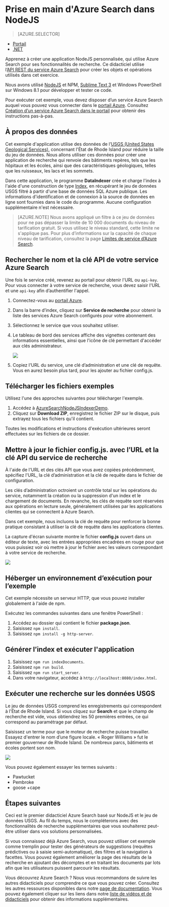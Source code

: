 <properties
	pageTitle="Prise en main d’Azure Search dans NodeJS | Microsoft Azure | Service de recherche cloud hébergé"
	description="Guide de création d’une application de recherche sur un service de recherche Azure hébergée dans le cloud en utilisant le langage de programmation NodeJS."
	services="search"
	documentationCenter=""
	authors="EvanBoyle"
	manager="pablocas"
	editor="v-lincan"/>

<tags
	ms.service="search"
	ms.devlang="na"
	ms.workload="search"
	ms.topic="hero-article"
	ms.tgt_pltfrm="na"
	ms.date="07/14/2016"
	ms.author="evboyle"/>

# Prise en main d'Azure Search dans NodeJS
> [AZURE.SELECTOR]
- [Portail](search-get-started-portal.md)
- [.NET](search-howto-dotnet-sdk.md)

Apprenez à créer une application NodeJS personnalisée, qui utilise Azure Search pour ses fonctionnalités de recherche. Ce didacticiel utilise l’[API REST du service Azure Search](https://msdn.microsoft.com/library/dn798935.aspx) pour créer les objets et opérations utilisés dans cet exercice.

Nous avons utilisé [NodeJS](https://nodejs.org) et NPM, [Sublime Text 3](http://www.sublimetext.com/3) et Windows PowerShell sur Windows 8.1 pour développer et tester ce code.

Pour exécuter cet exemple, vous devez disposer d’un service Azure Search auquel vous pouvez vous connecter dans le [portail Azure](https://portal.azure.com). Consultez [Création d’un service Azure Search dans le portail](search-create-service-portal.md) pour obtenir des instructions pas-à-pas.

## À propos des données

Cet exemple d'application utilise des données de l’[USGS (United States Geological Services)](http://geonames.usgs.gov/domestic/download_data.htm), concernant l'État de Rhode Island pour réduire la taille du jeu de données. Nous allons utiliser ces données pour créer une application de recherche qui renvoie des bâtiments repères, tels que les hôpitaux et les écoles, ainsi que des caractéristiques géologiques, telles que les ruisseaux, les lacs et les sommets.

Dans cette application, le programme **DataIndexer** crée et charge l'index à l'aide d'une construction de type [Index](https://msdn.microsoft.com/library/azure/dn798918.aspx), en récupérant le jeu de données USGS filtré à partir d'une base de données SQL Azure publique. Les informations d'identification et de connexion à la source de données en ligne sont fournies dans le code du programme. Aucune configuration supplémentaire n'est nécessaire.

> [AZURE.NOTE] Nous avons appliqué un filtre à ce jeu de données pour ne pas dépasser la limite de 10 000 documents du niveau de tarification gratuit. Si vous utilisez le niveau standard, cette limite ne s'applique pas. Pour plus d’informations sur la capacité de chaque niveau de tarification, consultez la page [Limites de service d’Azure Search](search-limits-quotas-capacity.md).


<a id="sub-2"></a>
## Rechercher le nom et la clé API de votre service Azure Search

Une fois le service créé, revenez au portail pour obtenir l'URL ou `api-key`. Pour vous connecter à votre service de recherche, vous devez saisir l'URL et une `api-key` afin d’authentifier l'appel.

1. Connectez-vous au [portail Azure](https://portal.azure.com).
2. Dans la barre d’index, cliquez sur **Service de recherche** pour obtenir la liste des services Azure Search configurés pour votre abonnement.
3. Sélectionnez le service que vous souhaitez utiliser.
4. Le tableau de bord des services affiche des vignettes contenant des informations essentielles, ainsi que l'icône de clé permettant d'accéder aux clés administrateur.

  	![][3]

5. Copiez l'URL du service, une clé d’administration et une clé de requête. Vous en aurez besoin plus tard, pour les ajouter au fichier config.js.

## Télécharger les fichiers exemples

Utilisez l'une des approches suivantes pour télécharger l'exemple.

1. Accédez à [AzureSearchNodeJSIndexerDemo](https://github.com/AzureSearch/AzureSearchNodeJSIndexerDemo).
2. Cliquez sur **Download ZIP**, enregistrez le fichier ZIP sur le disque, puis extrayez tous les fichiers qu'il contient.

Toutes les modifications et instructions d'exécution ultérieures seront effectuées sur les fichiers de ce dossier.


## Mettre à jour le fichier config.js. avec l’URL et la clé API du service de recherche

À l'aide de l'URL et des clés API que vous avez copiées précédemment, spécifiez l'URL, la clé d’administration et la clé de requête dans le fichier de configuration.

Les clés d’administration octroient un contrôle total sur les opérations du service, notamment la création ou la suppression d'un index et le chargement de documents. En revanche, les clés de requête sont réservées aux opérations en lecture seule, généralement utilisées par les applications clientes qui se connectent à Azure Search.

Dans cet exemple, nous incluons la clé de requête pour renforcer la bonne pratique consistant à utiliser la clé de requête dans les applications clientes.

La capture d'écran suivante montre le fichier **config.js** ouvert dans un éditeur de texte, avec les entrées appropriées encadrées en rouge pour que vous puissiez voir où mettre à jour le fichier avec les valeurs correspondant à votre service de recherche.

![][5]


## Héberger un environnement d’exécution pour l’exemple

Cet exemple nécessite un serveur HTTP, que vous pouvez installer globalement à l'aide de npm.

Exécutez les commandes suivantes dans une fenêtre PowerShell :

1. Accédez au dossier qui contient le fichier **package.json**.
2. Saisissez `npm install`.
2. Saisissez `npm install -g http-server`.

## Générer l’index et exécuter l'application

1. Saisissez `npm run indexDocuments`.
2. Saisissez `npm run build`.
3. Saisissez `npm run start_server`.
4. Dans votre navigateur, accédez à `http://localhost:8080/index.html`.

## Exécuter une recherche sur les données USGS

Le jeu de données USGS comprend les enregistrements qui correspondent à l'État de Rhode Island. Si vous cliquez sur **Search** et que le champ de recherche est vide, vous obtiendrez les 50 premières entrées, ce qui correspond au paramétrage par défaut.

Saisissez un terme pour que le moteur de recherche puisse travailler. Essayez d'entrer le nom d’une figure locale. « Roger Williams » fut le premier gouverneur de Rhode Island. De nombreux parcs, bâtiments et écoles portent son nom.

![][9]

Vous pouvez également essayer les termes suivants :

- Pawtucket
- Pembroke
- goose +cape


## Étapes suivantes

Ceci est le premier didacticiel Azure Search basé sur NodeJS et le jeu de données USGS. Au fil du temps, nous le compléterons avec des fonctionnalités de recherche supplémentaires que vous souhaiterez peut-être utiliser dans vos solutions personnalisées.

Si vous connaissez déjà Azure Search, vous pouvez utiliser cet exemple comme tremplin pour tester des générateurs de suggestions (requêtes prédictives ou à saisie semi-automatique), des filtres et la navigation à facettes. Vous pouvez également améliorer la page des résultats de la recherche en ajoutant des décomptes et en traitant les documents par lots afin que les utilisateurs puissent parcourir les résultats.

Vous découvrez Azure Search ? Nous vous recommandons de suivre les autres didacticiels pour comprendre ce que vous pouvez créer. Consultez les autres ressources disponibles dans notre [page de documentation](https://azure.microsoft.com/documentation/services/search/). Vous pouvez également cliquer sur les liens dans notre [liste de vidéos et de didacticiels](search-video-demo-tutorial-list.md) pour obtenir des informations supplémentaires.

<!--Image references-->
[1]: ./media/search-get-started-nodejs/create-search-portal-1.PNG
[2]: ./media/search-get-started-nodejs/create-search-portal-2.PNG
[3]: ./media/search-get-started-nodejs/create-search-portal-3.PNG
[5]: ./media/search-get-started-nodejs/AzSearch-NodeJS-configjs.png
[9]: ./media/search-get-started-nodejs/rogerwilliamsschool.png

<!---HONumber=AcomDC_0720_2016-->